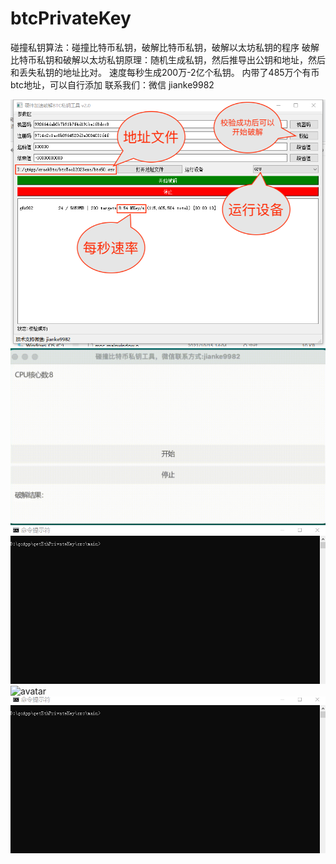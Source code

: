 # btcPrivateKey
碰撞私钥算法：碰撞比特币私钥，破解比特币私钥，破解以太坊私钥的程序
破解比特币私钥和破解以太坊私钥原理：随机生成私钥，然后推导出公钥和地址，然后和丢失私钥的地址比对。
速度每秒生成200万-2亿个私钥。
内带了485万个有币btc地址，可以自行添加
联系我们：微信 jianke9982

![avatar](https://github.com/ninki51/btcPrivateKey/blob/main/start.png)
![avatar](https://github.com/ninki51/btcPrivateKey/blob/main/btcGui3.gif)
![avatar](https://github.com/ninki51/btcPrivateKey/blob/main/btc1.gif)
![avatar](https://camo.githubusercontent.com/6f27b86f0186de1651980c8ffd3a6f08c9f8e45825af0fe4e4ad803195b476c9/68747470733a2f2f692e6962622e636f2f4c7a3757584c682f6e65776274632e676966)
![avatar](https://github.com/ninki51/btcPrivateKey/blob/main/eth.gif)
